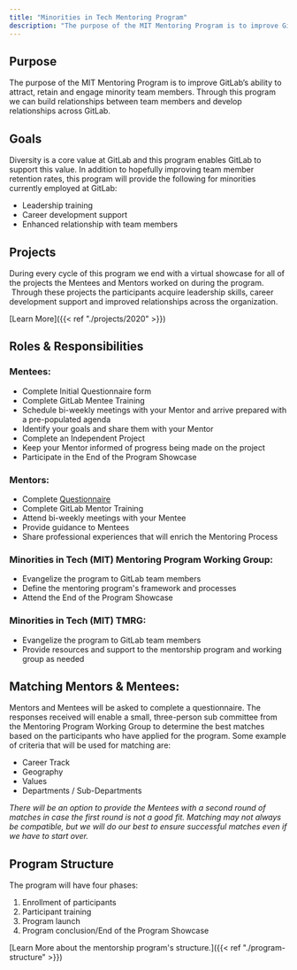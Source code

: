 ```yaml
---
title: "Minorities in Tech Mentoring Program"
description: "The purpose of the MIT Mentoring Program is to improve GitLab’s ability to attract, retain and engage minority team members."
---
```


## Purpose

The purpose of the MIT Mentoring Program is to improve GitLab’s ability to attract, retain and engage minority team members. Through this program we can build relationships between team members and develop relationships across GitLab.

## Goals

Diversity is a core value at GitLab and this program enables GitLab to support this value. In addition to hopefully improving team member retention rates, this program will provide the following for minorities currently employed at GitLab:

- Leadership training
- Career development support
- Enhanced relationship with team members

## Projects

During every cycle of this program we end with a virtual showcase for all of the projects the Mentees and Mentors worked on during the program.  Through these projects the participants acquire leadership skills, career development support and improved relationships across the organization.

[Learn More]({{< ref "./projects/2020" >}})

## Roles & Responsibilities

### Mentees:

- Complete Initial Questionnaire form
- Complete GitLab Mentee Training
- Schedule bi-weekly meetings with your Mentor and arrive prepared with a pre-populated agenda
- Identify your goals and share them with your Mentor
- Complete an Independent Project
- Keep your Mentor informed of progress being made on the project
- Participate in the End of the Program Showcase

### Mentors:

- Complete [Questionnaire](https://docs.google.com/forms/d/e/1FAIpQLSctTamiQdaAubr-gDJNNpgwa_xyx7rmDMOmlOszJc5veedKKQ/viewform?vc=0&c=0&w=1)
- Complete GitLab Mentor Training
- Attend bi-weekly meetings with your Mentee
- Provide guidance to Mentees
- Share professional experiences that will enrich the Mentoring Process

### Minorities in Tech (MIT) Mentoring Program Working Group:

- Evangelize the program to GitLab team members
- Define the mentoring program's framework and processes
- Attend the End of the Program Showcase

### Minorities in Tech (MIT) TMRG:

- Evangelize the program to GitLab team members
- Provide resources and support to the mentorship program and working group as needed

## Matching Mentors & Mentees:

Mentors and Mentees will be asked to complete a questionnaire. The responses received will enable a small, three-person sub committee from the Mentoring Program Working Group to determine the best matches based on the participants who have applied for the program. Some example of criteria that will be used for matching are:

- Career Track
- Geography
- Values
- Departments / Sub-Departments

*There will be an option to provide the Mentees with a second round of matches in case the first round is not a good fit. Matching may not always be compatible, but we will do our best to ensure successful matches even if we have to start over.*

## Program Structure

The program will have four phases:

1. Enrollment of participants
1. Participant training
1. Program launch
1. Program conclusion/End of the Program Showcase

[Learn More about the mentorship program's structure.]({{< ref "./program-structure" >}})
